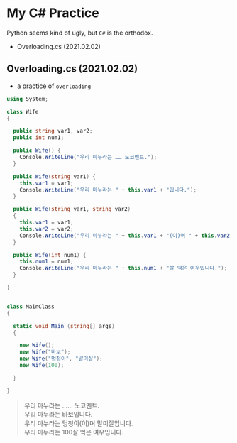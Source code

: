 # My C# Practice
Python seems kind of ugly, but `C#` is the orthodox.
- Overloading.cs (2021.02.02)


## Overloading.cs (2021.02.02)
- a practice of `overloading`

```cs
using System;

class Wife
{

  public string var1, var2;
  public int num1;

  public Wife() {
    Console.WriteLine("우리 마누라는 …… 노코멘트.");
  }

  public Wife(string var1) {
    this.var1 = var1;
    Console.WriteLine("우리 마누라는 " + this.var1 + "입니다.");
  }

  public Wife(string var1, string var2)
  {
    this.var1 = var1;
    this.var2 = var2;
    Console.WriteLine("우리 마누라는 " + this.var1 + "(이)며 " + this.var2 + "입니다.");
  }

  public Wife(int num1) {
    this.num1 = num1;
    Console.WriteLine("우리 마누라는 " + this.num1 + "살 먹은 여우입니다.");
  }

}


class MainClass
{

  static void Main (string[] args)
  {

    new Wife();
    new Wife("바보");
    new Wife("멍청이", "말미잘");
    new Wife(100);

  }

}
```
> 우리 마누라는 …… 노코멘트.  
> 우리 마누라는 바보입니다.  
> 우리 마누라는 멍청이(이)며 말미잘입니다.  
> 우리 마누라는 100살 먹은 여우입니다.
